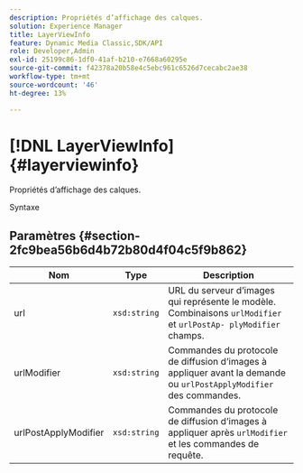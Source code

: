 ```yaml
---
description: Propriétés d’affichage des calques.
solution: Experience Manager
title: LayerViewInfo
feature: Dynamic Media Classic,SDK/API
role: Developer,Admin
exl-id: 25199c86-1df0-41af-b210-e7668a60295e
source-git-commit: f42378a20b58e4c5ebc961c6526d7cecabc2ae38
workflow-type: tm+mt
source-wordcount: '46'
ht-degree: 13%

---
```


# [!DNL LayerViewInfo]{#layerviewinfo}

Propriétés d’affichage des calques.

Syntaxe

## Paramètres {#section-2fc9bea56b6d4b72b80d4f04c5f9b862}

| Nom | Type | Description |
|---|---|---|
| url | `xsd:string` | URL du serveur d’images qui représente le modèle. Combinaisons `urlModifier` et `urlPostAp- plyModifier` champs. |
| urlModifier | `xsd:string` | Commandes du protocole de diffusion d’images à appliquer avant la demande ou `urlPostApplyModifier` des commandes. |
| urlPostApplyModifier | `xsd:string` | Commandes du protocole de diffusion d’images à appliquer après `urlModifier` et les commandes de requête. |
